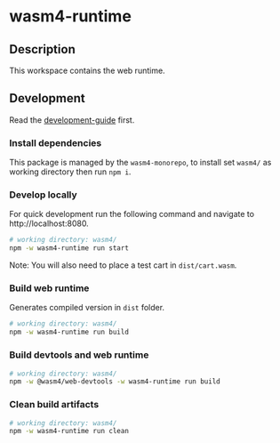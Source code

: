 # wasm4-runtime

## Description

This workspace contains the web runtime.

## Development

Read the [development-guide](/development-guide.md) first.

### Install dependencies

This package is managed by the `wasm4-monorepo`, to install 
set `wasm4/` as working directory then run `npm i`.


### Develop locally

For quick development run the following command and navigate to http://localhost:8080. 

```bash
# working directory: wasm4/
npm -w wasm4-runtime run start
```

Note: You will also need to place a test cart in `dist/cart.wasm`.

### Build web runtime

Generates compiled version in `dist` folder.

```bash
# working directory: wasm4/
npm -w wasm4-runtime run build
```

### Build devtools and web runtime

```bash
# working directory: wasm4/
npm -w @wasm4/web-devtools -w wasm4-runtime run build
```


### Clean build artifacts

```bash
# working directory: wasm4/
npm -w wasm4-runtime run clean
```
